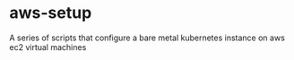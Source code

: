 # aws-setup
A series of scripts that configure a bare metal kubernetes instance on aws ec2 virtual machines
